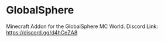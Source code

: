 # GlobalSphere
Minecraft Addon for the GlobalSphere MC World. Discord Link: https://discord.gg/d4hCeZA8
